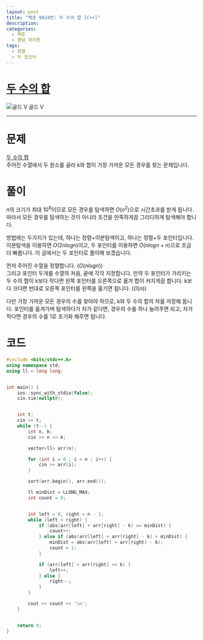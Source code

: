 ```yaml
---
layout: post
title: "백준 9024번: 두 수의 합 [C++]"
description:
categories:
  - 백준
  - 랜덤 마라톤
tags:
  - 정렬
  - 두 포인터
---
```


# [두 수의 합](https://www.acmicpc.net/problem/9024)
<div class="difficulty">
  <img class="solvedac-tier" src="https://d2gd6pc034wcta.cloudfront.net/tier/11.svg" alt="골드 V">
  <span class="gold">골드 V</span>
</div>

---

# 문제
[두 수의 합](https://www.acmicpc.net/problem/9024) \
주어진 수열에서 두 원소를 골라 k와 합이 가장 가까운 모든 경우를 찾는 문제입니다.

# 풀이
$n$의 크기가 최대 $10^6$이므로 모든 경우를 탐색하면 $O(n^2)$으로 시간초과를 받게 됩니다. 따라서 모든 경우를 탐색하는 것이 아니라 조건을 만족하게끔 그리디하게 탐색해야 합니다.

방법에는 두가지가 있는데, 하나는 정렬+이분탐색이고, 하나는 정렬+두 포인터입니다. 이분탐색을 이용하면 $O(2nlogn)$이고, 두 포인터를 이용하면 $O(nlogn + n)$으로 조금 더 빠릅니다. 이 글에서는 두 포인터로 풀이해 보겠습니다.

먼저 주어진 수열을 정렬합니다. ($O(nlogn)$) \
그리고 포인터 두개를 수열의 처음, 끝에 각각 지정합니다. 만약 두 포인터가 가리키는 두 수의 합이 k보다 작다면 왼쪽 포인터를 오른쪽으로 옮겨 합이 커지게끔 합니다. k보다 크다면 반대로 오른쪽 포인터를 왼쪽을 옮기면 됩니다. ($O(n)$)

다만 가장 가까운 모든 경우의 수를 찾아야 하므로, k와 두 수의 합의 차를 저장해 둡니다. 포인터를 옮겨가며 탐색하다가 차가 같다면, 경우의 수를 하나 늘려주면 되고, 차가 작다면 경우의 수를 1로 초기화 해주면 됩니다.

# 코드

```cpp
#include <bits/stdc++.h>
using namespace std;
using ll = long long;


int main() {
    ios::sync_with_stdio(false);
    cin.tie(nullptr);


    int t;
    cin >> t;
    while (t--) {
        int n, k;
        cin >> n >> k;

        vector<ll> arr(n);

        for (int i = 0 ; i < n ; i++) {
            cin >> arr[i];
        }

        sort(arr.begin(), arr.end());

        ll minDist = LLONG_MAX;
        int count = 0;


        int left = 0, right = n - 1;
        while (left < right) {
            if (abs(arr[left] + arr[right] - k) == minDist) {
                count++;
            } else if (abs(arr[left] + arr[right] - k) < minDist) {
                minDist = abs(arr[left] + arr[right] - k);
                count = 1;
            }

            if (arr[left] + arr[right] <= k) {
                left++;
            } else {
                right--;
            }
        }

        cout << count << '\n';
    }


    return 0;
}
```